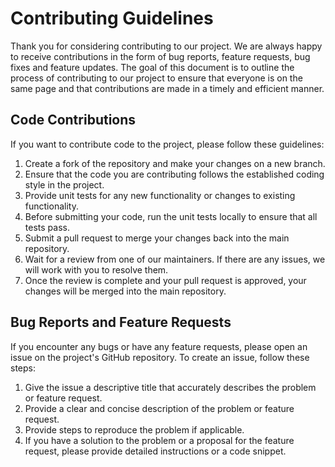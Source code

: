 # Contributing Guidelines
Thank you for considering contributing to our project. We are always happy to receive contributions in the form of bug reports, feature requests, bug fixes and feature updates.
The goal of this document is to outline the process of contributing to our project to ensure that everyone is on the same page and that contributions are made in a timely and efficient manner.

## Code Contributions
If you want to contribute code to the project, please follow these guidelines:
1.	Create a fork of the repository and make your changes on a new branch.
2.	Ensure that the code you are contributing follows the established coding style in the project.
3.	Provide unit tests for any new functionality or changes to existing functionality.
4.	Before submitting your code, run the unit tests locally to ensure that all tests pass.
5.	Submit a pull request to merge your changes back into the main repository.
6.	Wait for a review from one of our maintainers. If there are any issues, we will work with you to resolve them.
7.	Once the review is complete and your pull request is approved, your changes will be merged into the main repository.
## Bug Reports and Feature Requests
If you encounter any bugs or have any feature requests, please open an issue on the project's GitHub repository. To create an issue, follow these steps:
1.	Give the issue a descriptive title that accurately describes the problem or feature request.
2.	Provide a clear and concise description of the problem or feature request.
3.	Provide steps to reproduce the problem if applicable.
4.	If you have a solution to the problem or a proposal for the feature request, please provide detailed instructions or a code snippet.